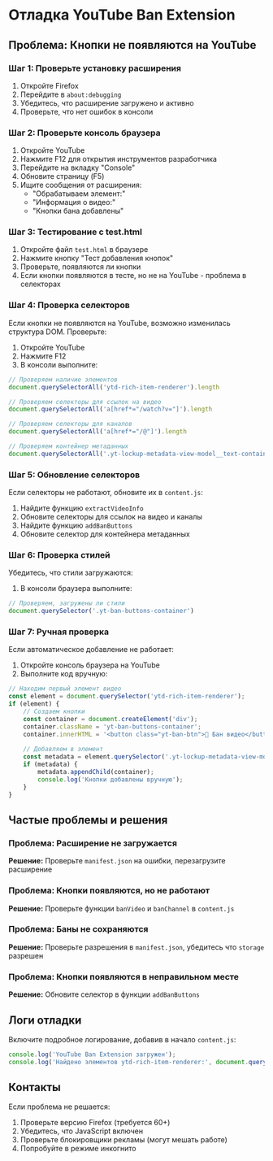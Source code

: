 # Отладка YouTube Ban Extension

## Проблема: Кнопки не появляются на YouTube

### Шаг 1: Проверьте установку расширения

1. Откройте Firefox
2. Перейдите в `about:debugging`
3. Убедитесь, что расширение загружено и активно
4. Проверьте, что нет ошибок в консоли

### Шаг 2: Проверьте консоль браузера

1. Откройте YouTube
2. Нажмите F12 для открытия инструментов разработчика
3. Перейдите на вкладку "Console"
4. Обновите страницу (F5)
5. Ищите сообщения от расширения:
   - "Обрабатываем элемент:"
   - "Информация о видео:"
   - "Кнопки бана добавлены"

### Шаг 3: Тестирование с test.html

1. Откройте файл `test.html` в браузере
2. Нажмите кнопку "Тест добавления кнопок"
3. Проверьте, появляются ли кнопки
4. Если кнопки появляются в тесте, но не на YouTube - проблема в селекторах

### Шаг 4: Проверка селекторов

Если кнопки не появляются на YouTube, возможно изменилась структура DOM. Проверьте:

1. Откройте YouTube
2. Нажмите F12
3. В консоли выполните:
```javascript
// Проверяем наличие элементов
document.querySelectorAll('ytd-rich-item-renderer').length

// Проверяем селекторы для ссылок на видео
document.querySelectorAll('a[href*="/watch?v="]').length

// Проверяем селекторы для каналов
document.querySelectorAll('a[href*="/@"]').length

// Проверяем контейнер метаданных
document.querySelectorAll('.yt-lockup-metadata-view-model__text-container').length
```

### Шаг 5: Обновление селекторов

Если селекторы не работают, обновите их в `content.js`:

1. Найдите функцию `extractVideoInfo`
2. Обновите селекторы для ссылок на видео и каналы
3. Найдите функцию `addBanButtons`
4. Обновите селектор для контейнера метаданных

### Шаг 6: Проверка стилей

Убедитесь, что стили загружаются:

1. В консоли браузера выполните:
```javascript
// Проверяем, загружены ли стили
document.querySelector('.yt-ban-buttons-container')
```

### Шаг 7: Ручная проверка

Если автоматическое добавление не работает:

1. Откройте консоль браузера на YouTube
2. Выполните код вручную:
```javascript
// Находим первый элемент видео
const element = document.querySelector('ytd-rich-item-renderer');
if (element) {
    // Создаем кнопки
    const container = document.createElement('div');
    container.className = 'yt-ban-buttons-container';
    container.innerHTML = '<button class="yt-ban-btn">🚫 Бан видео</button>';
    
    // Добавляем в элемент
    const metadata = element.querySelector('.yt-lockup-metadata-view-model__text-container');
    if (metadata) {
        metadata.appendChild(container);
        console.log('Кнопки добавлены вручную');
    }
}
```

## Частые проблемы и решения

### Проблема: Расширение не загружается
**Решение:** Проверьте `manifest.json` на ошибки, перезагрузите расширение

### Проблема: Кнопки появляются, но не работают
**Решение:** Проверьте функции `banVideo` и `banChannel` в `content.js`

### Проблема: Баны не сохраняются
**Решение:** Проверьте разрешения в `manifest.json`, убедитесь что `storage` разрешен

### Проблема: Кнопки появляются в неправильном месте
**Решение:** Обновите селектор в функции `addBanButtons`

## Логи отладки

Включите подробное логирование, добавив в начало `content.js`:

```javascript
console.log('YouTube Ban Extension загружен');
console.log('Найдено элементов ytd-rich-item-renderer:', document.querySelectorAll('ytd-rich-item-renderer').length);
```

## Контакты

Если проблема не решается:
1. Проверьте версию Firefox (требуется 60+)
2. Убедитесь, что JavaScript включен
3. Проверьте блокировщики рекламы (могут мешать работе)
4. Попробуйте в режиме инкогнито
